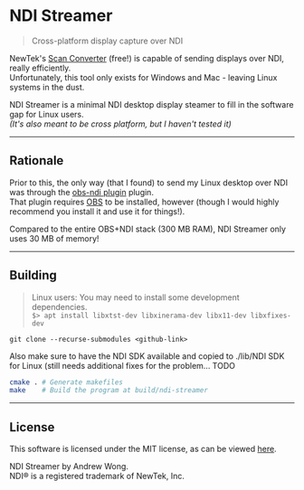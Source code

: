 # NDI Streamer

> Cross-platform display capture over NDI

NewTek's [Scan Converter](https://ndi.tv/tools/) (free!) is capable of sending displays over NDI, really efficiently.  
Unfortunately, this tool only exists for Windows and Mac - leaving Linux systems in the dust.

NDI Streamer is a minimal NDI desktop display steamer to fill in the software gap for Linux users.  
_(It's also meant to be cross platform, but I haven't tested it)_

---

## Rationale

Prior to this, the only way (that I found) to send my Linux desktop over NDI was through the [obs-ndi plugin](https://github.com/Palakis/obs-ndi) plugin.  
That plugin requires [OBS](https://obsproject.com/) to be installed, however (though I would highly recommend you install it and use it for things!).  

Compared to the entire OBS+NDI stack (300 MB RAM), NDI Streamer only uses 30 MB of memory!

---

## Building

> Linux users: You may need to install some development dependencies.  
`$> apt install libxtst-dev libxinerama-dev libx11-dev libxfixes-dev`

`git clone --recurse-submodules <github-link>`

Also make sure to have the NDI SDK available and copied to ./lib/NDI SDK for Linux (still needs additional fixes for the <ld> problem... TODO

```bash
cmake . # Generate makefiles
make    # Build the program at build/ndi-streamer
```

---

## License

This software is licensed under the MIT license, as can be viewed [here](LICENSE.md).  

NDI Streamer by Andrew Wong.  
NDI® is a registered trademark of NewTek, Inc.


